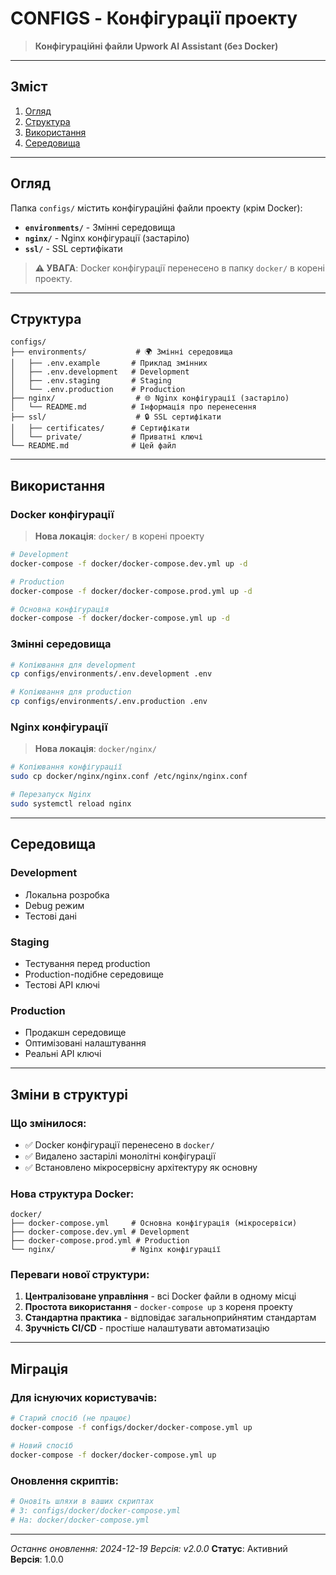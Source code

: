 # CONFIGS - Конфігурації проекту

> **Конфігураційні файли Upwork AI Assistant (без Docker)**

---

## Зміст

1. [Огляд](#огляд)
2. [Структура](#структура)
3. [Використання](#використання)
4. [Середовища](#середовища)

---

## Огляд

Папка `configs/` містить конфігураційні файли проекту (крім Docker):

- **`environments/`** - Змінні середовища
- **`nginx/`** - Nginx конфігурації (застаріло)
- **`ssl/`** - SSL сертифікати

> **⚠️ УВАГА**: Docker конфігурації перенесено в папку `docker/` в корені проекту.

---

## Структура

```
configs/
├── environments/           # 🌍 Змінні середовища
│   ├── .env.example       # Приклад змінних
│   ├── .env.development   # Development
│   ├── .env.staging       # Staging
│   └── .env.production    # Production
├── nginx/                  # 🌐 Nginx конфігурації (застаріло)
│   └── README.md          # Інформація про перенесення
├── ssl/                    # 🔒 SSL сертифікати
│   ├── certificates/      # Сертифікати
│   └── private/           # Приватні ключі
└── README.md              # Цей файл
```

---

## Використання

### **Docker конфігурації**
> **Нова локація**: `docker/` в корені проекту

```bash
# Development
docker-compose -f docker/docker-compose.dev.yml up -d

# Production
docker-compose -f docker/docker-compose.prod.yml up -d

# Основна конфігурація
docker-compose -f docker/docker-compose.yml up -d
```

### **Змінні середовища**
```bash
# Копіювання для development
cp configs/environments/.env.development .env

# Копіювання для production
cp configs/environments/.env.production .env
```

### **Nginx конфігурації**
> **Нова локація**: `docker/nginx/`

```bash
# Копіювання конфігурації
sudo cp docker/nginx/nginx.conf /etc/nginx/nginx.conf

# Перезапуск Nginx
sudo systemctl reload nginx
```

---

## Середовища

### **Development**
- Локальна розробка
- Debug режим
- Тестові дані

### **Staging**
- Тестування перед production
- Production-подібне середовище
- Тестові API ключі

### **Production**
- Продакшн середовище
- Оптимізовані налаштування
- Реальні API ключі

---

## Зміни в структурі

### **Що змінилося:**
- ✅ Docker конфігурації перенесено в `docker/`
- ✅ Видалено застарілі монолітні конфігурації
- ✅ Встановлено мікросервісну архітектуру як основну

### **Нова структура Docker:**
```
docker/
├── docker-compose.yml     # Основна конфігурація (мікросервіси)
├── docker-compose.dev.yml # Development
├── docker-compose.prod.yml # Production
└── nginx/                 # Nginx конфігурації
```

### **Переваги нової структури:**
1. **Централізоване управління** - всі Docker файли в одному місці
2. **Простота використання** - `docker-compose up` з кореня проекту
3. **Стандартна практика** - відповідає загальноприйнятим стандартам
4. **Зручність CI/CD** - простіше налаштувати автоматизацію

---

## Міграція

### **Для існуючих користувачів:**
```bash
# Старий спосіб (не працює)
docker-compose -f configs/docker/docker-compose.yml up

# Новий спосіб
docker-compose -f docker/docker-compose.yml up
```

### **Оновлення скриптів:**
```bash
# Оновіть шляхи в ваших скриптах
# З: configs/docker/docker-compose.yml
# На: docker/docker-compose.yml
```

---

*Останнє оновлення: 2024-12-19*
*Версія: v2.0.0* 
**Статус**: Активний  
**Версія**: 1.0.0 